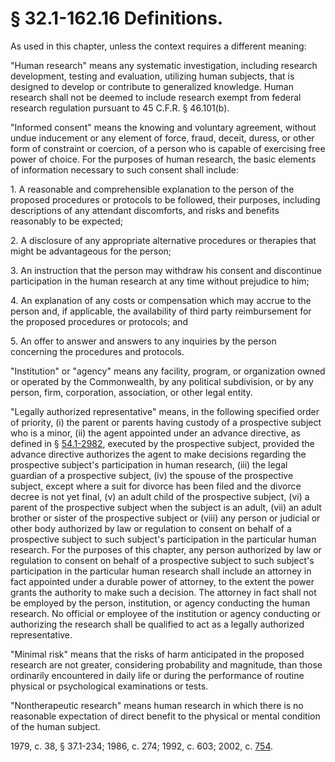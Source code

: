 # § 32.1-162.16 Definitions.

<p>As used in this chapter, unless the context requires a different meaning:</p><p>"Human research" means any systematic investigation, including research development, testing and evaluation, utilizing human subjects, that is designed to develop or contribute to generalized knowledge. Human research shall not be deemed to include research exempt from federal research regulation pursuant to 45 C.F.R. § 46.101(b).</p><p>"Informed consent" means the knowing and voluntary agreement, without undue inducement or any element of force, fraud, deceit, duress, or other form of constraint or coercion, of a person who is capable of exercising free power of choice. For the purposes of human research, the basic elements of information necessary to such consent shall include:</p><p>1. A reasonable and comprehensible explanation to the person of the proposed procedures or protocols to be followed, their purposes, including descriptions of any attendant discomforts, and risks and benefits reasonably to be expected;</p><p>2. A disclosure of any appropriate alternative procedures or therapies that might be advantageous for the person;</p><p>3. An instruction that the person may withdraw his consent and discontinue participation in the human research at any time without prejudice to him;</p><p>4. An explanation of any costs or compensation which may accrue to the person and, if applicable, the availability of third party reimbursement for the proposed procedures or protocols; and</p><p>5. An offer to answer and answers to any inquiries by the person concerning the procedures and protocols.</p><p>"Institution" or "agency" means any facility, program, or organization owned or operated by the Commonwealth, by any political subdivision, or by any person, firm, corporation, association, or other legal entity.</p><p>"Legally authorized representative" means, in the following specified order of priority, (i) the parent or parents having custody of a prospective subject who is a minor, (ii) the agent appointed under an advance directive, as defined in § <a href='http://law.lis.virginia.gov/vacode/54.1-2982/'>54.1-2982</a>, executed by the prospective subject, provided the advance directive authorizes the agent to make decisions regarding the prospective subject's participation in human research, (iii) the legal guardian of a prospective subject, (iv) the spouse of the prospective subject, except where a suit for divorce has been filed and the divorce decree is not yet final, (v) an adult child of the prospective subject, (vi) a parent of the prospective subject when the subject is an adult, (vii) an adult brother or sister of the prospective subject or (viii) any person or judicial or other body authorized by law or regulation to consent on behalf of a prospective subject to such subject's participation in the particular human research. For the purposes of this chapter, any person authorized by law or regulation to consent on behalf of a prospective subject to such subject's participation in the particular human research shall include an attorney in fact appointed under a durable power of attorney, to the extent the power grants the authority to make such a decision. The attorney in fact shall not be employed by the person, institution, or agency conducting the human research. No official or employee of the institution or agency conducting or authorizing the research shall be qualified to act as a legally authorized representative.</p><p>"Minimal risk" means that the risks of harm anticipated in the proposed research are not greater, considering probability and magnitude, than those ordinarily encountered in daily life or during the performance of routine physical or psychological examinations or tests.</p><p>"Nontherapeutic research" means human research in which there is no reasonable expectation of direct benefit to the physical or mental condition of the human subject.</p><p>1979, c. 38, § 37.1-234; 1986, c. 274; 1992, c. 603; 2002, c. <a href='http://lis.virginia.gov/cgi-bin/legp604.exe?021+ful+CHAP0754'>754</a>.</p>